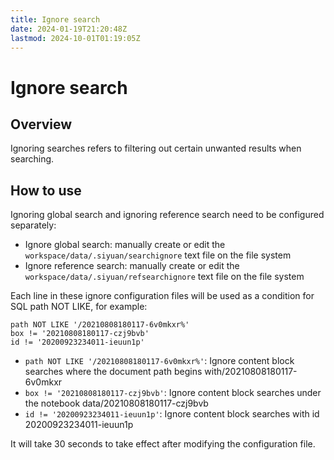 ```yaml
---
title: Ignore search
date: 2024-01-19T21:20:48Z
lastmod: 2024-10-01T01:19:05Z
---
```


# Ignore search

## Overview

Ignoring searches refers to filtering out certain unwanted results when searching.

## How to use

Ignoring global search and ignoring reference search need to be configured separately:

* Ignore global search: manually create or edit the `workspace/data/.siyuan/searchignore`​ text file on the file system
* Ignore reference search: manually create or edit the `workspace/data/.siyuan/refsearchignore`​ text file on the file system

Each line in these ignore configuration files will be used as a condition for SQL path NOT LIKE, for example:

```
path NOT LIKE '/20210808180117-6v0mkxr%'
box != '20210808180117-czj9bvb'
id != '20200923234011-ieuun1p'
```

* ​`path NOT LIKE '/20210808180117-6v0mkxr%'`​: Ignore content block searches where the document path begins with ​/20210808180117-6v0mkxr
* ​`box != '20210808180117-czj9bvb'`​: Ignore content block searches under the notebook data/20210808180117-czj9bvb
* ​`id != '20200923234011-ieuun1p'`​: Ignore content block searches with id ​20200923234011-ieuun1p

It will take 30 seconds to take effect after modifying the configuration file.
